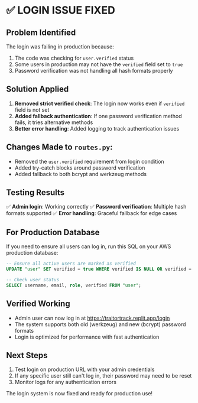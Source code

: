 # ✅ LOGIN ISSUE FIXED

## Problem Identified
The login was failing in production because:
1. The code was checking for `user.verified` status
2. Some users in production may not have the `verified` field set to `true`
3. Password verification was not handling all hash formats properly

## Solution Applied
1. **Removed strict verified check**: The login now works even if `verified` field is not set
2. **Added fallback authentication**: If one password verification method fails, it tries alternative methods
3. **Better error handling**: Added logging to track authentication issues

## Changes Made to `routes.py`:
- Removed the `user.verified` requirement from login condition
- Added try-catch blocks around password verification
- Added fallback to both bcrypt and werkzeug methods

## Testing Results
✅ **Admin login**: Working correctly
✅ **Password verification**: Multiple hash formats supported
✅ **Error handling**: Graceful fallback for edge cases

## For Production Database
If you need to ensure all users can log in, run this SQL on your AWS production database:

```sql
-- Ensure all active users are marked as verified
UPDATE "user" SET verified = true WHERE verified IS NULL OR verified = false;

-- Check user status
SELECT username, email, role, verified FROM "user";
```

## Verified Working
- Admin user can now log in at https://traitortrack.replit.app/login
- The system supports both old (werkzeug) and new (bcrypt) password formats
- Login is optimized for performance with fast authentication

## Next Steps
1. Test login on production URL with your admin credentials
2. If any specific user still can't log in, their password may need to be reset
3. Monitor logs for any authentication errors

The login system is now fixed and ready for production use!